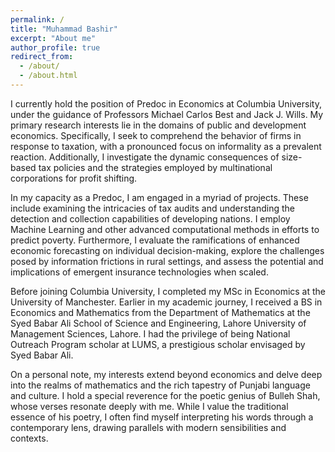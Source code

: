 ```yaml
---
permalink: /
title: "Muhammad Bashir"
excerpt: "About me"
author_profile: true
redirect_from: 
  - /about/
  - /about.html
---
```


I currently hold the position of Predoc in Economics at Columbia University, under the guidance of Professors Michael Carlos Best and Jack J. Wills. My primary research interests lie in the domains of public and development economics. Specifically, I seek to comprehend the behavior of firms in response to taxation, with a pronounced focus on informality as a prevalent reaction. Additionally, I investigate the dynamic consequences of size-based tax policies and the strategies employed by multinational corporations for profit shifting.

In my capacity as a Predoc, I am engaged in a myriad of projects. These include examining the intricacies of tax audits and understanding the detection and collection capabilities of developing nations. I employ Machine Learning and other advanced computational methods in efforts to predict poverty. Furthermore, I evaluate the ramifications of enhanced economic forecasting on individual decision-making, explore the challenges posed by information frictions in rural settings, and assess the potential and implications of emergent insurance technologies when scaled.

Before joining Columbia University, I completed my MSc in Economics at the University of Manchester. Earlier in my academic journey, I received a BS in Economics and Mathematics from the Department of Mathematics at the Syed Babar Ali School of Science and Engineering, Lahore University of Management Sciences, Lahore. I had the privilege of being National Outreach Program scholar at LUMS, a prestigious scholar envisaged by Syed Babar Ali. 

On a personal note, my interests extend beyond economics and delve deep into the realms of mathematics and the rich tapestry of Punjabi language and culture. I hold a special reverence for the poetic genius of Bulleh Shah, whose verses resonate deeply with me. While I value the traditional essence of his poetry, I often find myself interpreting his words through a contemporary lens, drawing parallels with modern sensibilities and contexts.
